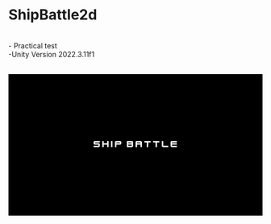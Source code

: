 # ShipBattle2d
<br> 
- Practical test <br>
 -Unity Version  2022.3.11f1 
 <br><br>

[<img src = 'https://github.com/jfpiovesa/TestShipBattle2d/blob/main/Imags/Screenshot 2023-11-27 150650.png'>](https://jfpiovesa.github.io/TestShipBattle2d/)

   
